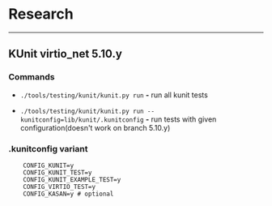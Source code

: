 # Research

---

## KUnit virtio_net 5.10.y

### Commands

- `./tools/testing/kunit/kunit.py run` __-__ run all kunit tests

- `./tools/testing/kunit/kunit.py run --kunitconfig=lib/kunit/.kunitconfig` __-__ run tests with given configuration(doesn't work on branch 5.10.y)

### .kunitconfig variant

		CONFIG_KUNIT=y
		CONFIG_KUNIT_TEST=y
		CONFIG_KUNIT_EXAMPLE_TEST=y
		CONFIG_VIRTIO_TEST=y
		CONFIG_KASAN=y # optional
